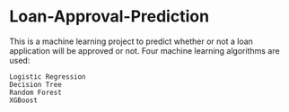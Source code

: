 # Loan-Approval-Prediction
This is a machine learning project to predict whether or not a loan application will be approved or not. Four machine learning algorithms are used:

    Logistic Regression
    Decision Tree
    Random Forest
    XGBoost
